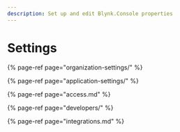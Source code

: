```yaml
---
description: Set up and edit Blynk.Console properties
---
```


# Settings

{% page-ref page="organization-settings/" %}

{% page-ref page="application-settings/" %}

{% page-ref page="access.md" %}

{% page-ref page="developers/" %}

{% page-ref page="integrations.md" %}

